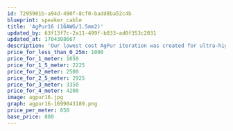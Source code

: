 ```yaml
---
id: 7295901b-a94d-490f-8cf0-badd8ba52c4b
blueprint: speaker_cable
title: 'AgPur16 (16AWG/1.5mm2)'
updated_by: 63f13f7c-2a11-499f-b033-ad0f353c2031
updated_at: 1704308667
description: 'Our lowest cost AgPur iteration was created for ultra-high efficiency loudspeakers. This full-res (8 Ag strands) iteration is also very cost-effective for high efficiency loads at very short distances.'
price_for_less_than_0_25m: 1000
price_for_1_meter: 1650
price_for_1_5_meter: 2225
price_for_2_meter: 2500
price_for_2_5_meter: 2925
price_for_3_meter: 3350
price_for_4_meter: 4200
image: agpur16.jpg
graph: agpur16-1699043189.png
price_per_meter: 850
base_price: 800
---
```

